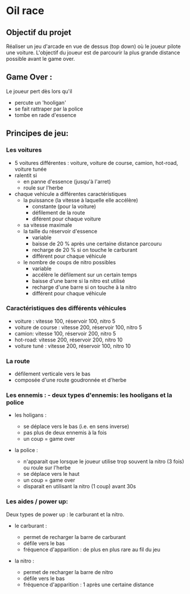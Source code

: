 # Oil race

## Objectif du projet 

Réaliser un jeu d'arcade en vue de dessus (top down) où le joueur pilote une voiture. 
L'objectif du joueur est de parcourir la plus grande distance possible avant le game over.

## Game Over :

Le joueur pert dès lors qu'il
- percute un 'hooligan'
- se fait rattraper par la police
- tombe en rade d'essence

## Principes de jeu:

### Les voitures   
- 5 voitures différentes : voiture, voiture de course, camion, hot-road, voiture tunée
- ralentit si
  * en panne d'essence (jusqu'à l'arret) 
  * roule sur l'herbe
- chaque vehicule a différentes caractéristiques 
  * la puissance (la vitesse à laquelle elle accélère)
	- constante (pour la voiture)
	- défilement de la route
	- diférent pour chaque voiture
  * sa vitesse maximale
  * la taille du réservoir d'essence
	- variable
	- baisse de 20 % après une certaine distance parcouru
	- recharge de 20 % si on touche le carburant
	- différent pour chaque véhicule
  * le nombre de coups de nitro possibles
	- variable
	- accélère le défilement sur un certain temps
	- baisse d'une barre si la nitro est utilisé
	- recharge d'une barre si on touche à la nitro
	- différent pour chaque véhicule

### Caractéristiques des différents véhicules
- voiture : vitesse 100, réservoir 100, nitro 5
- voiture de course : vitesse 200, réservoir 100, nitro 5
- camion: vitesse 100, réservoir 200, nitro 5
- hot-road: vitesse 200, réservoir 200, nitro 10
- voiture tuné : vitesse 200, réservoir 100, nitro 10

### La route 
- défilement verticale vers le bas
- composée d'une route goudronnée et d'herbe

### Les ennemis :  - deux types d'ennemis: les hooligans et la police
- les holigans : 
  * se déplace vers le bas (i.e. en sens inverse)
  * pas plus de deux ennemis à la fois
  * un coup = game over
  
- la police : 
  * n'apparait que lorsque le joueur utilise trop souvent la nitro (3 fois) ou roule sur l'herbe
  * se déplace vers le haut
  * un coup = game over
  * disparait en utilisant la nitro (1 coup) avant 30s

### Les aides / power up:

Deux types de power up : le carburant et la nitro.

- le carburant : 
  * permet de recharger la barre de carburant
  * défile vers le bas
  * fréquence d'apparition : de plus en plus rare au fil du jeu

- la nitro : 
  * permet de recharger la barre de nitro
  * défile vers le bas
  * fréquence d'apparition : 1 après une certaine distance
		